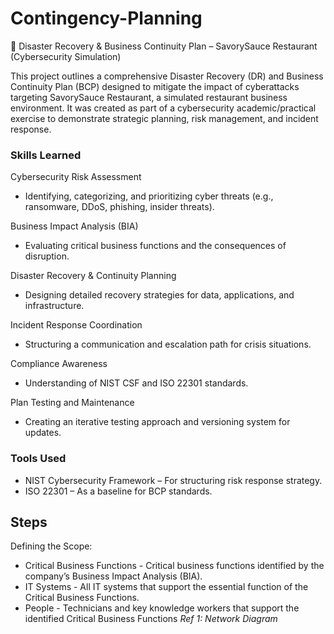 # Contingency-Planning
🚨 Disaster Recovery & Business Continuity Plan – SavorySauce Restaurant (Cybersecurity Simulation)
 
This project outlines a comprehensive Disaster Recovery (DR) and Business Continuity Plan (BCP) designed to mitigate the impact of cyberattacks targeting SavorySauce Restaurant, a simulated restaurant business environment. It was created as part of a cybersecurity academic/practical exercise to demonstrate strategic planning, risk management, and incident response.

### Skills Learned

Cybersecurity Risk Assessment
- Identifying, categorizing, and prioritizing cyber threats (e.g., ransomware, DDoS, phishing, insider threats).

Business Impact Analysis (BIA)
- Evaluating critical business functions and the consequences of disruption.

Disaster Recovery & Continuity Planning
- Designing detailed recovery strategies for data, applications, and infrastructure.

Incident Response Coordination
- Structuring a communication and escalation path for crisis situations.

Compliance Awareness
- Understanding of NIST CSF and ISO 22301 standards.

Plan Testing and Maintenance
- Creating an iterative testing approach and versioning system for updates.

### Tools Used

- NIST Cybersecurity Framework – For structuring risk response strategy.
- ISO 22301 – As a baseline for BCP standards.

## Steps

Defining the Scope:
- Critical Business Functions - Critical business functions identified by the company’s Business Impact Analysis (BIA).
- IT Systems - All IT systems that support the essential function of the Critical Business Functions.
- People - Technicians and key knowledge workers that support the identified Critical Business Functions
*Ref 1: Network Diagram*
